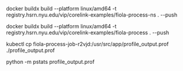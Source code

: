 docker buildx build --platform linux/amd64 -t registry.hsrn.nyu.edu/vip/corelink-examples/fiola-process-ns . --push 

docker buildx build --platform linux/amd64 -t registry.hsrn.nyu.edu/vip/corelink-examples/fiola-process . --push 



kubectl cp fiola-process-job-r2vjd:/usr/src/app/profile_output.prof ./profile_output.prof


python -m pstats profile_output.prof

